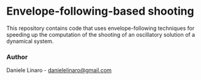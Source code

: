 # Envelope-following-based shooting

This repository contains code that uses envelope-following techniques for speeding up the computation of the shooting of an oscillatory solution of a dynamical system.

### Author

Daniele Linaro - danielelinaro@gmail.com
